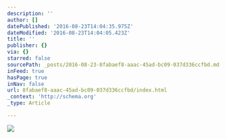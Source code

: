 ```yaml
---
description: ''
author: []
datePublished: '2016-08-23T14:04:35.975Z'
dateModified: '2016-08-23T14:04:05.423Z'
title: ''
publisher: {}
via: {}
starred: false
sourcePath: _posts/2016-08-23-8fabaef8-aaac-45ad-bc09-037d336ccfbd.md
inFeed: true
hasPage: true
inNav: false
url: 8fabaef8-aaac-45ad-bc09-037d336ccfbd/index.html
_context: 'http://schema.org'
_type: Article

---
```

![](https://the-grid-user-content.s3-us-west-2.amazonaws.com/d1aafe9c-02ee-4e0e-8e5b-5f5980d5d4d6.jpg)
